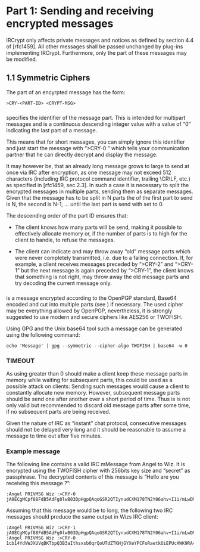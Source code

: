 Part 1: Sending and receiving encrypted messages
================================================

IRCrypt only affects private messages and notices as defined by section 4.4 of
[rfc1459]. All other messages shall be passed unchanged by plug-ins
implementing IRCrypt.  Furthermore, only the <text> part of these messages may
be modified. 


1.1 Symmetric Ciphers
---------------------

The <text> part of an encyrpted message has the form:

    >CRY-<PART-ID> <CRYPT-MSG>


### <PART-ID>

<PART-ID> specifies the identifier of the message part. This is intended for
multipart messages and is a continuous descending integer value with a value of
“0” indicating the last part of a message.

This means that for short messages, you can simply ignore this identifier and
just start the message with “>CRY-0 ” which tells your communication partner
that he can directly decrypt and display the message.

It may however be, that an already long message grows to large to send at once
via IRC after encryption, as one message may not exceed 512 characters
(including IRC protocol command identifier, trailing \CR\LF, etc.) as specified
in [rfc1459, sec.2.3]. In such a case it is necessary to split the encrypted
messages in multiple parts, sending them as separate messages. Given that the
message has to be split in N parts the <PART-ID> of the first part to send is
N, the second is N-1, … until the last part is send with <PART-ID> set to 0.

The descending order of the part ID ensures that:

 - The client knows how many parts will be send, making it possible to
   effectively allocate memory or, if the number of parts is to high for the
   client to handle, to refuse the messages.

 - The client can indicate and may throw away “old” message parts which were
   never completely transmitted, i.e. due to a failing connection. If, for
   example, a client receives messages preceded by “>CRY-2” and “>CRY-1” but
   the next message is again preceded by “>CRY-1”, the client knows that
   something is not right, may throw away the old message parts and try
   decoding the current message only.


### <CRYPT-MSG>

<CRYPT-MSG> is a message encrypted according to the OpenPGP standard, Base64
encoded and cut into multiple parts (see <PART-ID>) if necessary. The used
cipher may be everything allowed by OpenPGP, nevertheless, it is strongly
suggested to use modern and secure ciphers like AES256 or TWOFISH.

Using GPG and the Unix base64 tool such a message can be generated using the
following command:

    echo 'Message' | gpg --symmetric --cipher-algo TWOFISH | base64 -w 0


### TIMEOUT

As using <PART-ID> greater than 0 should make a client keep these message parts
in memory while waiting for subsequent parts, this could be used as a possible
attack on clients: Sending such messages would cause a client to constantly
allocate new memory. However, subsequent message parts should be send one after
another over a short period of time. Thus is is not only valid but recommended
to discard old message parts after some time, if no subsequent parts are being
received.

Given the nature of IRC as “instant” chat protocol, consecutive messages should
not be delayed very long and it should be reasonable to assume a message to
time out after five minutes.


### Example message

The following line contains a valid IRC mMessage from Angel to Wiz. It is
encrypted using the TWOFISH cipher with 256bits key size and “secret” as
passphrase. The decrypted contents of this message is “Hello are you receiving
this message ?”:

    :Angel PRIVMSG Wiz :>CRY-0 jA0ECgMCpf88FdB5AdFg0lwB03DpHgpQAqoGSR2QTIynudCXM178TN2Y06ahv+I1i/mLwDMt+s021cb14YdVWJXUVqBKTbpQ3B3aIthsxsb0qrQoUTdZTKHjGYXeYPCFoRaetkOiEPUcAWK9RA==

Assuming that this message would be to long, the following two IRC messages
should produce the same output in Wizs IRC client:

    :Angel PRIVMSG Wiz :>CRY-1 jA0ECgMCpf88FdB5AdFg0lwB03DpHgpQAqoGSR2QTIynudCXM178TN2Y06ahv+I1i/mLwDMt+s02
    :Angel PRIVMSG Wiz :>CRY-0 1cb14YdVWJXUVqBKTbpQ3B3aIthsxsb0qrQoUTdZTKHjGYXeYPCFoRaetkOiEPUcAWK9RA==
